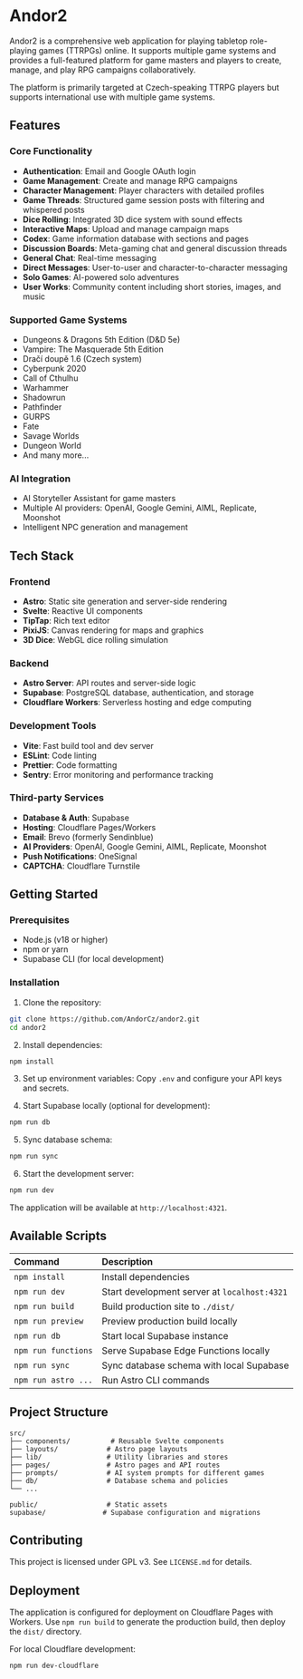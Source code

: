 
# Andor2

Andor2 is a comprehensive web application for playing tabletop role-playing games (TTRPGs) online. It supports multiple game systems and provides a full-featured platform for game masters and players to create, manage, and play RPG campaigns collaboratively.

The platform is primarily targeted at Czech-speaking TTRPG players but supports international use with multiple game systems.

## Features

### Core Functionality
- **Authentication**: Email and Google OAuth login
- **Game Management**: Create and manage RPG campaigns
- **Character Management**: Player characters with detailed profiles
- **Game Threads**: Structured game session posts with filtering and whispered posts
- **Dice Rolling**: Integrated 3D dice system with sound effects
- **Interactive Maps**: Upload and manage campaign maps
- **Codex**: Game information database with sections and pages
- **Discussion Boards**: Meta-gaming chat and general discussion threads
- **General Chat**: Real-time messaging
- **Direct Messages**: User-to-user and character-to-character messaging
- **Solo Games**: AI-powered solo adventures
- **User Works**: Community content including short stories, images, and music

### Supported Game Systems
- Dungeons & Dragons 5th Edition (D&D 5e)
- Vampire: The Masquerade 5th Edition
- Dračí doupě 1.6 (Czech system)
- Cyberpunk 2020
- Call of Cthulhu
- Warhammer
- Shadowrun
- Pathfinder
- GURPS
- Fate
- Savage Worlds
- Dungeon World
- And many more...

### AI Integration
- AI Storyteller Assistant for game masters
- Multiple AI providers: OpenAI, Google Gemini, AIML, Replicate, Moonshot
- Intelligent NPC generation and management

## Tech Stack

### Frontend
- **Astro**: Static site generation and server-side rendering
- **Svelte**: Reactive UI components
- **TipTap**: Rich text editor
- **PixiJS**: Canvas rendering for maps and graphics
- **3D Dice**: WebGL dice rolling simulation

### Backend
- **Astro Server**: API routes and server-side logic
- **Supabase**: PostgreSQL database, authentication, and storage
- **Cloudflare Workers**: Serverless hosting and edge computing

### Development Tools
- **Vite**: Fast build tool and dev server
- **ESLint**: Code linting
- **Prettier**: Code formatting
- **Sentry**: Error monitoring and performance tracking

### Third-party Services
- **Database & Auth**: Supabase
- **Hosting**: Cloudflare Pages/Workers
- **Email**: Brevo (formerly Sendinblue)
- **AI Providers**: OpenAI, Google Gemini, AIML, Replicate, Moonshot
- **Push Notifications**: OneSignal
- **CAPTCHA**: Cloudflare Turnstile

## Getting Started

### Prerequisites
- Node.js (v18 or higher)
- npm or yarn
- Supabase CLI (for local development)

### Installation

1. Clone the repository:
```bash
git clone https://github.com/AndorCz/andor2.git
cd andor2
```

2. Install dependencies:
```bash
npm install
```

3. Set up environment variables:
Copy `.env` and configure your API keys and secrets.

4. Start Supabase locally (optional for development):
```bash
npm run db
```

5. Sync database schema:
```bash
npm run sync
```

6. Start the development server:
```bash
npm run dev
```

The application will be available at `http://localhost:4321`.

## Available Scripts

| Command                   | Description                                      |
| :------------------------ | :------------------------------------------------ |
| `npm install`             | Install dependencies                              |
| `npm run dev`             | Start development server at `localhost:4321`     |
| `npm run build`           | Build production site to `./dist/`                |
| `npm run preview`         | Preview production build locally                  |
| `npm run db`              | Start local Supabase instance                     |
| `npm run functions`       | Serve Supabase Edge Functions locally             |
| `npm run sync`            | Sync database schema with local Supabase          |
| `npm run astro ...`       | Run Astro CLI commands                            |

## Project Structure

```
src/
├── components/          # Reusable Svelte components
├── layouts/            # Astro page layouts
├── lib/                # Utility libraries and stores
├── pages/              # Astro pages and API routes
├── prompts/            # AI system prompts for different games
├── db/                 # Database schema and policies
└── ...

public/                 # Static assets
supabase/              # Supabase configuration and migrations
```

## Contributing

This project is licensed under GPL v3. See `LICENSE.md` for details.

## Deployment

The application is configured for deployment on Cloudflare Pages with Workers. Use `npm run build` to generate the production build, then deploy the `dist/` directory.

For local Cloudflare development:
```bash
npm run dev-cloudflare
```

